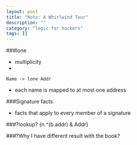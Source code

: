```yaml
---
layout: post
title: "Note: A Whirlwind Tour"
description: ""
category: "logic for hackers"
tags: []
---
```


###lone

- multiplicity
- 
```
Name -> lone Addr
```
- each name is mapped to at most one address

###Signature facts

- facts that apply to every member of a signature

###?lookup?
{n.^(b.addr) & Addr}

###?Why I have different result with the book?
